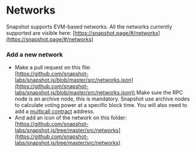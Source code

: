 # Networks

Snapshot supports EVM-based networks. All the networks currently supported are visible here: [https://snapshot.page/#/networks](https://snapshot.page/#/networks)

### Add a new network

* Make a pull request on this file:\
  [https://github.com/snapshot-labs/snapshot.js/blob/master/src/networks.json](https://github.com/snapshot-labs/snapshot.js/blob/master/src/networks.json)\
  Make sure the RPC node is an archive node, this is mandatory. Snapshot use archive nodes to calculate voting power at a specific block time. You will also need to add a [multicall contract](https://github.com/makerdao/multicall/blob/master/src/Multicall.sol) address.
* And add an icon of the network on this folder:\
  [https://github.com/snapshot-labs/snapshot.js/tree/master/src/networks](https://github.com/snapshot-labs/snapshot.js/tree/master/src/networks)

